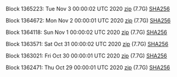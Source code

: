 Block 1365223: Tue Nov  3 00:00:02 UTC 2020 [zip](https://dash-bootstrap.ams3.digitaloceanspaces.com/mainnet/2020-11-03/bootstrap.dat.zip) (7.7G) [SHA256](https://dash-bootstrap.ams3.digitaloceanspaces.com/mainnet/2020-11-03/sha256.txt)

Block 1364672: Mon Nov  2 00:00:01 UTC 2020 [zip](https://dash-bootstrap.ams3.digitaloceanspaces.com/mainnet/2020-11-02/bootstrap.dat.zip) (7.7G) [SHA256](https://dash-bootstrap.ams3.digitaloceanspaces.com/mainnet/2020-11-02/sha256.txt)

Block 1364118: Sun Nov  1 00:00:02 UTC 2020 [zip](https://dash-bootstrap.ams3.digitaloceanspaces.com/mainnet/2020-11-01/bootstrap.dat.zip) (7.7G) [SHA256](https://dash-bootstrap.ams3.digitaloceanspaces.com/mainnet/2020-11-01/sha256.txt)

Block 1363571: Sat Oct 31 00:00:02 UTC 2020 [zip](https://dash-bootstrap.ams3.digitaloceanspaces.com/mainnet/2020-10-31/bootstrap.dat.zip) (7.7G) [SHA256](https://dash-bootstrap.ams3.digitaloceanspaces.com/mainnet/2020-10-31/sha256.txt)

Block 1363021: Fri Oct 30 00:00:01 UTC 2020 [zip](https://dash-bootstrap.ams3.digitaloceanspaces.com/mainnet/2020-10-30/bootstrap.dat.zip) (7.7G) [SHA256](https://dash-bootstrap.ams3.digitaloceanspaces.com/mainnet/2020-10-30/sha256.txt)

Block 1362471: Thu Oct 29 00:00:01 UTC 2020 [zip](https://dash-bootstrap.ams3.digitaloceanspaces.com/mainnet/2020-10-29/bootstrap.dat.zip) (7.7G) [SHA256](https://dash-bootstrap.ams3.digitaloceanspaces.com/mainnet/2020-10-29/sha256.txt)
